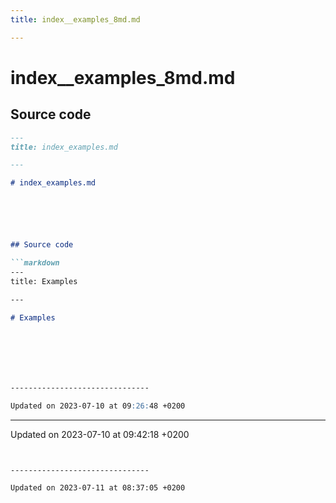 ```yaml
---
title: index__examples_8md.md

---
```


# index__examples_8md.md






## Source code

```markdown
---
title: index_examples.md

---

# index_examples.md






## Source code

```markdown
---
title: Examples

---

# Examples







-------------------------------

Updated on 2023-07-10 at 09:26:48 +0200
```


-------------------------------

Updated on 2023-07-10 at 09:42:18 +0200
```


-------------------------------

Updated on 2023-07-11 at 08:37:05 +0200
